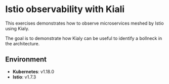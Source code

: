 # Istio observability with Kiali

This exercises demonstrates how to observe microservices meshed by Istio using Kialy.

The goal is to demonstrate how Kialy can be useful to identify a bollneck in the architecture.

## Environment

* **Kubernetes**: v1.18.0
* **Istio**: v1.7.3